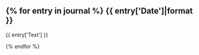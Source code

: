 {% for entry in journal %}
{{ entry['Date']|format }}
--------------------------

{{ entry['Text'] }}

{% endfor %}

